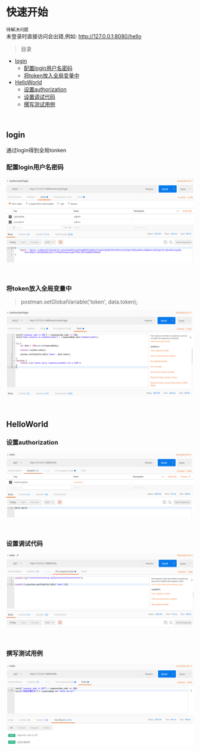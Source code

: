 # 快速开始


`待解决问题` <br>
未登录时直接访问会出错,例如: http://127.0.0.1:8080/hello

> 目录

* [login](#login)
    * [配置login用户名密码](#配置login用户名密码)
    * [将token放入全局变量中](#将token放入全局变量中)
* [HelloWorld](#helloworld)
    * [设置authorization](#设置authorization)
    * [设置调试代码](#设置调试代码)
    * [撰写测试用例](#撰写测试用例)
        
<br>

## login

通过login得到全局tonken
  
### 配置login用户名密码



![alt](imgs/postman-login1.png)

<br>

### 将token放入全局变量中

> postman.setGlobalVariable('token', data.token);

![alt](imgs/postman-login2.png)

<br>


## HelloWorld


### 设置authorization

![alt](imgs/postman-hello1.png)

<br>


### 设置调试代码

![alt](imgs/postman-hello2.png)

<br>


### 撰写测试用例

![alt](imgs/postman-hello3.png)

<br>